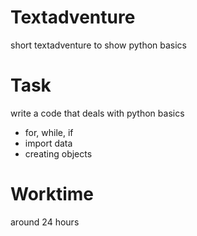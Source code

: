# Textadventure
short textadventure to show python basics


# Task
write a code that deals with python basics
- for, while, if
- import data
- creating objects

# Worktime
around 24 hours
